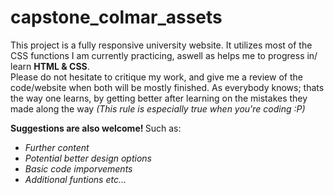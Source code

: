 # capstone_colmar_assets

This project is a fully responsive university website. It utilizes most of the CSS functions I am currently practicing, aswell as helps me
to progress in/ learn <b>HTML & CSS</b>.<br>
Please do not hesitate to critique my work, and give me a review of the code/website when both will be mostly finished. As everybody knows;
thats the way one learns, by getting better after learning on the mistakes they made along the way <i>(This rule is especially true when you're coding
  :P)</i><br>

<b>Suggestions are also welcome! </b>Such as:
<ul>
  <i>
  <li>Further content</li>
  <li>Potential better design options</li>
  <li>Basic code imporvements</li>
  <li>Additional funtions etc... </li>
  </i>
</ul>
